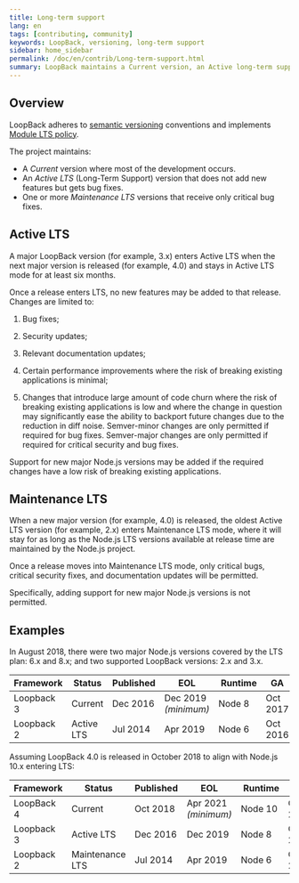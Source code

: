 ```yaml
---
title: Long-term support
lang: en
tags: [contributing, community]
keywords: LoopBack, versioning, long-term support
sidebar: home_sidebar
permalink: /doc/en/contrib/Long-term-support.html
summary: LoopBack maintains a Current version, an Active long-term support (LTS) version, and one or more Maintenance LTS versions.
---
```


## Overview

LoopBack adheres to [semantic versioning](http://semver.org/) conventions and
implements [Module LTS policy](https://github.com/CloudNativeJS/ModuleLTS).

The project maintains:

- A _Current_ version where most of the development occurs.
- An _Active LTS_ (Long-Term Support) version that does not add new features but gets bug fixes.
- One or more _Maintenance LTS_ versions that receive only critical bug fixes.


## Active LTS

A major LoopBack version (for example, 3.x) enters Active LTS when the next
major version is released (for example, 4.0) and stays in Active LTS mode for
at least six months.

Once a release enters LTS, no new features may be added to that release.
Changes are limited to:

1. Bug fixes;

2. Security updates;

3. Relevant documentation updates;

4. Certain performance improvements where the risk of breaking existing
 applications is minimal;

5. Changes that introduce large amount of code churn where the risk of breaking
 existing applications is low and where the change in question may significantly
 ease the ability to backport future changes due to the reduction in diff noise.
 Semver-minor changes are only permitted if required for bug fixes. Semver-major
 changes are only permitted if required for critical security and bug fixes.

Support for new major Node.js versions may be added if the required changes
have a low risk of breaking existing applications.

## Maintenance LTS

When a new major version (for example, 4.0) is released, the oldest Active LTS
version (for example, 2.x) enters Maintenance LTS mode, where it will stay for
as long as the Node.js LTS versions available at release time are maintained by
the Node.js project.

Once a release moves into Maintenance LTS mode, only critical bugs, critical
security fixes, and documentation updates will be permitted.

Specifically, adding support for new major Node.js versions is not permitted.

## Examples

In August 2018, there were two major Node.js versions covered by the LTS plan:
6.x and 8.x; and two supported LoopBack versions: 2.x and 3.x.

Framework | Status | Published | EOL | Runtime | GA | EOL
-- | -- | -- | -- | -- | -- | --
Loopback 3 | Current | Dec 2016 | Dec 2019<br/>_(minimum)_ |  Node 8 | Oct 2017 | Dec 2019
Loopback 2 | Active LTS | Jul 2014 | Apr 2019 | Node 6 | Oct 2016 | Apr 2019

Assuming LoopBack 4.0 is released in October 2018 to align with Node.js 10.x
entering LTS:

Framework | Status | Published | EOL | Runtime | GA | EOL
-- | -- | -- | -- | -- | -- | --
LoopBack 4 | Current | Oct 2018 | Apr 2021<br/>_(minimum)_| Node 10 | Oct 2018 | Apr 2021
Loopback 3 | Active LTS | Dec 2016 | Dec 2019 |  Node 8 | Oct 2017 | Dec 2019
Loopback 2 | Maintenance LTS | Jul 2014 | Apr 2019 | Node 6 | Oct 2016 | Apr 2019
